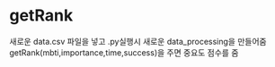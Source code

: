 # getRank
새로운 data.csv 파일을 넣고 .py실행시 새로운 data_processing을 만들어줌\
getRank(mbti,importance,time,success)을 주면 중요도 점수를 줌 
